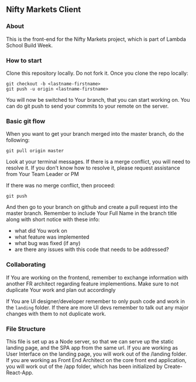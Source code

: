 ## Nifty Markets Client

### About

This is the front-end for the Nifty Markets project, which is part of Lambda School Build Week.

### How to start

Clone this repository locally. Do not fork it. Once you clone the repo locally:

```
git checkout -b <lastname-firstname>
git push -u origin <lastname-firstname>
```

You will now be switched to Your branch, that you can start working on. You can do git push to send your commits to your remote on the server.

### Basic git flow

When you want to get your branch merged into the master branch, do the following:

```
git pull origin master
```

Look at your terminal messages. If there is a merge conflict, you will need to resolve it. If you don't know how to resolve it, please request assistance from Your Team Leader or PM

If there was no merge conflict, then proceed:

```
git push
```

And then go to your branch on github and create a pull request into the master branch. Remember to include Your Full Name in the branch title along with short notice with these info:

- what did You work on
- what feature was implemented
- what bug was fixed (if any)
- are there any issues with this code that needs to be addressed?

### Collaborating

If You are working on the frontend, remember to exchange information with another FR architect regarding feature implementions. Make sure to not duplicate Your work and plan out accordingly

If You are UI designer/developer remember to only push code and work in the `landing` folder. If there are more UI devs remember to talk out any major changes with them to not duplicate work.

### File Structure

This file is set up as a Node server, so that we can serve up the static landing page, and the SPA app from the same url. If you are working as User Interface on the landing page, you will work out of the /landing folder. If you are working as Front End Architect on the core front end application, you will work out of the /app folder, which has been initialized by Create-React-App.
